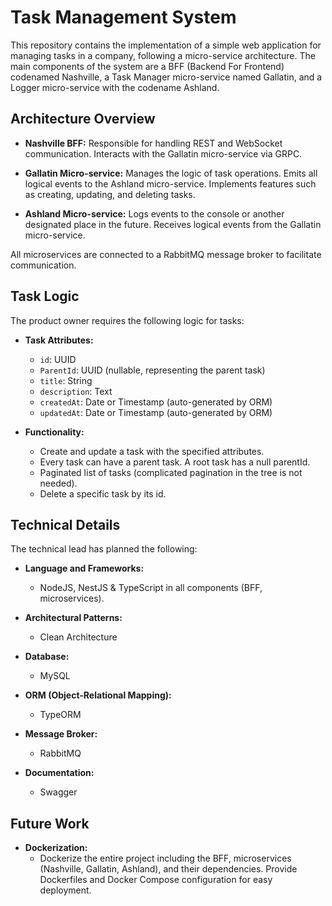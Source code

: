 # Task Management System

This repository contains the implementation of a simple web application for managing tasks in a company, following a micro-service architecture. The main components of the system are a BFF (Backend For Frontend) codenamed Nashville, a Task Manager micro-service named Gallatin, and a Logger micro-service with the codename Ashland.

## Architecture Overview

- **Nashville BFF:** Responsible for handling REST and WebSocket communication. Interacts with the Gallatin micro-service via GRPC.

- **Gallatin Micro-service:** Manages the logic of task operations. Emits all logical events to the Ashland micro-service. Implements features such as creating, updating, and deleting tasks.

- **Ashland Micro-service:** Logs events to the console or another designated place in the future. Receives logical events from the Gallatin micro-service.

All microservices are connected to a RabbitMQ message broker to facilitate communication.

## Task Logic

The product owner requires the following logic for tasks:

- **Task Attributes:**
  - `id`: UUID
  - `ParentId`: UUID (nullable, representing the parent task)
  - `title`: String
  - `description`: Text
  - `createdAt`: Date or Timestamp (auto-generated by ORM)
  - `updatedAt`: Date or Timestamp (auto-generated by ORM)

- **Functionality:**
  - Create and update a task with the specified attributes.
  - Every task can have a parent task. A root task has a null parentId.
  - Paginated list of tasks (complicated pagination in the tree is not needed).
  - Delete a specific task by its id.

## Technical Details

The technical lead has planned the following:

- **Language and Frameworks:**
  - NodeJS, NestJS & TypeScript in all components (BFF, microservices).

- **Architectural Patterns:**
  - Clean Architecture

- **Database:**
  - MySQL

- **ORM (Object-Relational Mapping):**
  - TypeORM

- **Message Broker:**
  - RabbitMQ
  
- **Documentation:**
  - Swagger

## Future Work
- **Dockerization:**
  - Dockerize the entire project including the BFF, microservices (Nashville, Gallatin, Ashland), and their dependencies.
   Provide Dockerfiles and Docker Compose configuration for easy deployment.